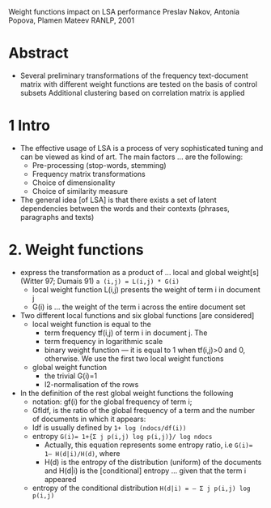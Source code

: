 Weight functions impact on LSA performance
Preslav Nakov, Antonia Popova, Plamen Mateev
RANLP, 2001

# Abstract

* Several preliminary transformations of the frequency text-document matrix
  with different weight functions are tested on the basis of control subsets
  Additional clustering based on correlation matrix is applied

# 1 Intro

* The effective usage of LSA is a process of very sophisticated tuning and
  can be viewed as kind of art. The main factors ... are the following:
  * Pre-processing (stop-words, stemming)
  * Frequency matrix transformations
  * Choice of dimensionality
  * Choice of similarity measure
* The general idea [of LSA] is that there exists a set of latent dependencies
  between the words and their contexts (phrases, paragraphs and texts)

# 2. Weight functions

* express the transformation as a product of ... local and global weight[s]
  (Witter 97; Dumais 91)
  `a (i,j) = L(i,j) * G(i)`
  * local weight function L(i,j) presents the weight of term i in document j
  * G(i) is ... the weight of the term i across the entire document set
* Two different local functions and six global functions [are considered]
  * local weight function is equal to the
    * term frequency tf(i,j) of term i in document j. The
    * term frequency in logarithmic scale
    * binary weight function — it is equal to 1 when tf(i,j)>0 and 0,
      otherwise. We use the first two local weight functions
  * global weight function
    * the trivial G(i)=1
    * l2-normalisation of the rows
* In the definition of the rest global weight functions the following
  * notation: gf(i) for the global frequency of term i;
  * GfIdf, is the ratio of the global frequency of a term and the number of
    documents in which it appears:
  * Idf is usually defined by `1+ log (ndocs/df(i))`
  * entropy `G(i)= 1+{Σ j p(i,j) log p(i,j)}/ log ndocs`
    * Actually, this equation represents some entropy ratio, i.e
    `G(i)= 1– H(d|i)/H(d)`, where
    * H(d) is the entropy of the distribution (uniform) of the documents and
      H(d|i) is the [conditional] entropy ... given that the term i appeared
  * entropy of the conditional distribution
    `H(d|i) = – Σ j p(i,j) log p(i,j)`
